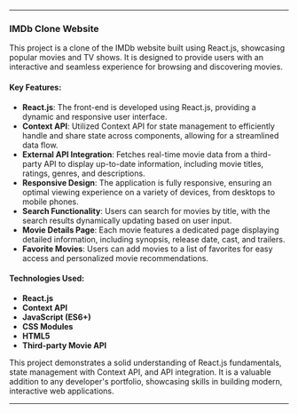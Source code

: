 
---

### IMDb Clone Website

This project is a clone of the IMDb website built using React.js, showcasing popular movies and TV shows. It is designed to provide users with an interactive and seamless experience for browsing and discovering movies.

#### Key Features:

- **React.js**: The front-end is developed using React.js, providing a dynamic and responsive user interface.
- **Context API**: Utilized Context API for state management to efficiently handle and share state across components, allowing for a streamlined data flow.
- **External API Integration**: Fetches real-time movie data from a third-party API to display up-to-date information, including movie titles, ratings, genres, and descriptions.
- **Responsive Design**: The application is fully responsive, ensuring an optimal viewing experience on a variety of devices, from desktops to mobile phones.
- **Search Functionality**: Users can search for movies by title, with the search results dynamically updating based on user input.
- **Movie Details Page**: Each movie features a dedicated page displaying detailed information, including synopsis, release date, cast, and trailers.
- **Favorite Movies**: Users can add movies to a list of favorites for easy access and personalized movie recommendations.

#### Technologies Used:

- **React.js**
- **Context API**
- **JavaScript (ES6+)**
- **CSS Modules**
- **HTML5**
- **Third-party Movie API**

This project demonstrates a solid understanding of React.js fundamentals, state management with Context API, and API integration. It is a valuable addition to any developer's portfolio, showcasing skills in building modern, interactive web applications.

---

